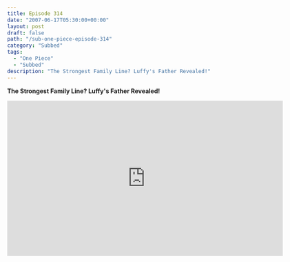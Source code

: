 ```yaml
---
title: Episode 314
date: "2007-06-17T05:30:00+00:00"
layout: post
draft: false
path: "/sub-one-piece-episode-314"
category: "Subbed"
tags:
  - "One Piece"
  - "Subbed"
description: "The Strongest Family Line? Luffy's Father Revealed!"
---
```


**The Strongest Family Line? Luffy's Father Revealed!**

<iframe width="640" height="360" src="https://www.rapidvideo.com/e/FXREHXM6HB" frameborder="0" marginwidth=0 marginheight=0 scrolling=no allowfullscreen></iframe>

